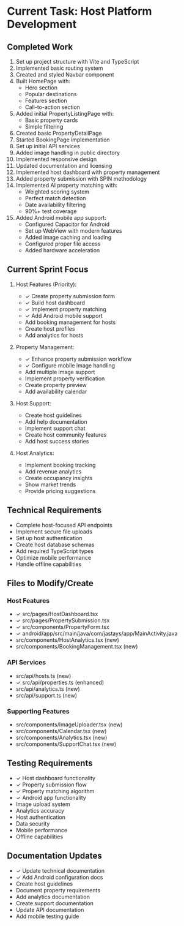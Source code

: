 # Current Task: Host Platform Development

## Completed Work

1. Set up project structure with Vite and TypeScript
2. Implemented basic routing system
3. Created and styled Navbar component
4. Built HomePage with:
   - Hero section
   - Popular destinations
   - Features section
   - Call-to-action section
5. Added initial PropertyListingPage with:
   - Basic property cards
   - Simple filtering
6. Created basic PropertyDetailPage
7. Started BookingPage implementation
8. Set up initial API services
9. Added image handling in public directory
10. Implemented responsive design
11. Updated documentation and licensing
12. Implemented host dashboard with property management
13. Added property submission with SPIN methodology
14. Implemented AI property matching with:
    - Weighted scoring system
    - Perfect match detection
    - Date availability filtering
    - 90%+ test coverage
15. Added Android mobile app support:
    - Configured Capacitor for Android
    - Set up WebView with modern features
    - Added image caching and loading
    - Configured proper file access
    - Added hardware acceleration

## Current Sprint Focus

1. Host Features (Priority):
   - ✓ Create property submission form
   - ✓ Build host dashboard
   - ✓ Implement property matching
   - ✓ Add Android mobile support
   - Add booking management for hosts
   - Create host profiles
   - Add analytics for hosts

2. Property Management:
   - ✓ Enhance property submission workflow
   - ✓ Configure mobile image handling
   - Add multiple image support
   - Implement property verification
   - Create property preview
   - Add availability calendar

3. Host Support:
   - Create host guidelines
   - Add help documentation
   - Implement support chat
   - Create host community features
   - Add host success stories

4. Host Analytics:
   - Implement booking tracking
   - Add revenue analytics
   - Create occupancy insights
   - Show market trends
   - Provide pricing suggestions

## Technical Requirements

- Complete host-focused API endpoints
- Implement secure file uploads
- Set up host authentication
- Create host database schemas
- Add required TypeScript types
- Optimize mobile performance
- Handle offline capabilities

## Files to Modify/Create

### Host Features
- ✓ src/pages/HostDashboard.tsx
- ✓ src/pages/PropertySubmission.tsx
- ✓ src/components/PropertyForm.tsx
- ✓ android/app/src/main/java/com/jastays/app/MainActivity.java
- src/components/HostAnalytics.tsx (new)
- src/components/BookingManagement.tsx (new)

### API Services
- src/api/hosts.ts (new)
- ✓ src/api/properties.ts (enhanced)
- src/api/analytics.ts (new)
- src/api/support.ts (new)

### Supporting Features
- src/components/ImageUploader.tsx (new)
- src/components/Calendar.tsx (new)
- src/components/Analytics.tsx (new)
- src/components/SupportChat.tsx (new)

## Testing Requirements

- ✓ Host dashboard functionality
- ✓ Property submission flow
- ✓ Property matching algorithm
- ✓ Android app functionality
- Image upload system
- Analytics accuracy
- Host authentication
- Data security
- Mobile performance
- Offline capabilities

## Documentation Updates

- ✓ Update technical documentation
- ✓ Add Android configuration docs
- Create host guidelines
- Document property requirements
- Add analytics documentation
- Create support documentation
- Update API documentation
- Add mobile testing guide

